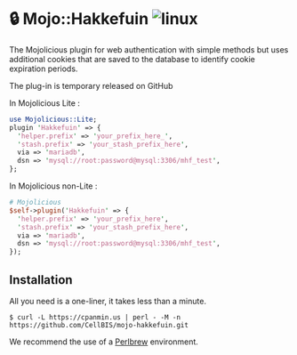 # 🔒 Mojo::Hakkefuin ![linux](https://github.com/CellBIS/mojo-hakkefuin/workflows/linux/badge.svg)
The Mojolicious plugin for web authentication with simple methods 
but uses additional cookies that are saved to the database 
to identify cookie expiration periods.

The plug-in is temporary released on GitHub

In Mojolicious Lite :
```perl
use Mojolicious::Lite;
plugin 'Hakkefuin' => {
  'helper.prefix' => 'your_prefix_here_',
  'stash.prefix' => 'your_stash_prefix_here',
  via => 'mariadb',
  dsn => 'mysql://root:password@mysql:3306/mhf_test',
};

```

In Mojolicious non-Lite :
```perl
# Mojolicious
$self->plugin('Hakkefuin' => {
  'helper.prefix' => 'your_prefix_here',
  'stash.prefix' => 'your_stash_prefix_here',
  via => 'mariadb',
  dsn => 'mysql://root:password@mysql:3306/mhf_test',
});

```

## Installation

All you need is a one-liner, it takes less than a minute.

    $ curl -L https://cpanmin.us | perl - -M -n https://github.com/CellBIS/mojo-hakkefuin.git

We recommend the use of a [Perlbrew](http://perlbrew.pl) environment.

